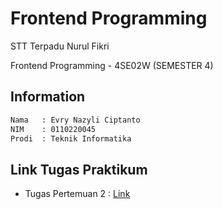 # Frontend Programming

STT Terpadu Nurul Fikri

Frontend Programming - 4SE02W (SEMESTER 4)

## Information

```bash
Nama   : Evry Nazyli Ciptanto
NIM    : 0110220045
Prodi  : Teknik Informatika
```

## Link Tugas Praktikum
* Tugas Pertemuan 2 : [Link](https://github.com/Nazyli/frontend-programming/tree/pertemuan-2)
